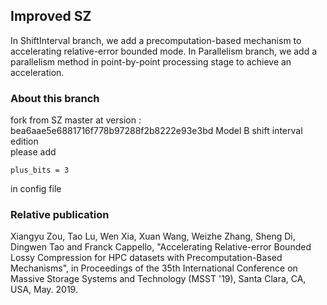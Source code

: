 ## Improved SZ
In ShiftInterval branch, we add a precomputation-based mechanism to accelerating relative-error bounded mode.
In Parallelism branch, we add a parallelism method in point-by-point processing stage to achieve an acceleration.

### About this branch
fork from SZ master at version : bea6aae5e6881716f778b97288f2b8222e93e3bd
Model B 
shift interval edition  
please add 
```
plus_bits = 3
```
in config file  

### Relative publication
Xiangyu Zou, Tao Lu, Wen Xia, Xuan Wang, Weizhe Zhang, Sheng Di, Dingwen Tao and Franck Cappello, "Accelerating Relative-error Bounded Lossy Compression for HPC datasets with Precomputation-Based Mechanisms", in Proceedings of the 35th International Conference on Massive Storage Systems and Technology (MSST '19), Santa Clara, CA, USA, May. 2019.
